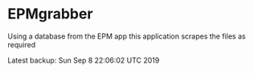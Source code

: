 # EPMgrabber
Using a database from the EPM app this application scrapes the files as required


Latest backup: Sun Sep 8 22:06:02 UTC 2019
